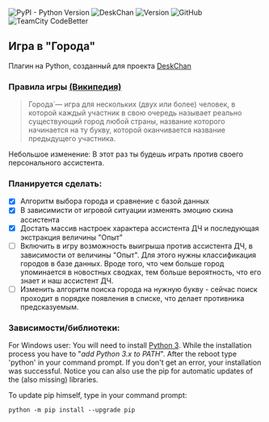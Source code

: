 ![PyPI - Python Version](https://img.shields.io/pypi/pyversions/Django.svg)
![DeskChan](https://img.shields.io/badge/DeskChan-Plugin-blue.svg)
![Version](https://img.shields.io/badge/Version-0.7-blue.svg)
![GitHub](https://img.shields.io/github/license/mashape/apistatus.svg)
![TeamCity CodeBetter](https://img.shields.io/teamcity/codebetter/bt428.svg)



## Игра в "Города"
Плагин на Python, созданный для проекта [DeskChan](https://github.com/DeskChan/DeskChan)

### Правила игры [(Википедия)](https://ru.wikipedia.org/wiki/Города_(игра))
> Города́ — игра для нескольких (двух или более) человек, в которой каждый 
> участник в свою очередь называет реально существующий город любой страны,
> название которого начинается на ту букву, которой оканчивается название 
> предыдущего участника.

Небольшое изменение: В этот раз ты будешь играть против своего персонального ассистента.

### Планируется сделать:
- [x] Алгоритм выбора города и сравнение с базой данных
- [x] В зависимисти от игровой ситуации изменять эмоцию скина ассистента
- [x] Достать массив настроек характера ассистента ДЧ и последующая экстракция величины "Опыт"
- [ ] Включить в игру возможность выигрыша против ассистента ДЧ, в зависимости от величины "Опыт". 
Для этого нужны классификация городов в базе данных. Вроде того, что чем больше город упоминается 
в новостных сводках, тем больше вероятность, что его знает и наш ассистент ДЧ. 
- [ ] Изменить алгоритм поиска города на нужную букву - сейчас поиск проходит в 
порядке появления в списке, что делает противника предсказуемым.

### Зависимости/библиотеки:

For Windows user: You will need to install [Python 3](https://www.python.org/downloads/release/python-370/).
While the installation process you have to "*add Python 3.x to PATH*". After the reboot type 'python' in your command prompt.
If you don't get an error, your installation was successful.
Notice you can also use the pip for automatic updates of the (also missing) libraries.

To update pip himself, type in your command prompt:
```
python -m pip install --upgrade pip
```